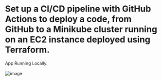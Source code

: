 # Set up a CI/CD pipeline with GitHub Actions to deploy a code, from GitHub to a Minikube cluster running on an EC2 instance deployed using Terraform.

App Running Locally.<br><br>
![image](https://github.com/user-attachments/assets/1218c520-d252-4305-a1bd-de793dff3b31)

